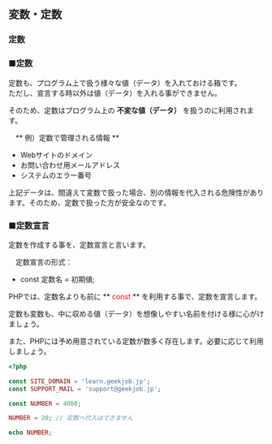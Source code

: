 ## 変数・定数
### 定数

### ■定数

定数も、プログラム上で扱う様々な値（データ）を入れておける箱です。  
ただし、宣言する時以外は値（データ）を入れる事ができません。

そのため、定数はプログラム上の **不変な値（データ）** を扱うのに利用されます。

　** 例）定数で管理される情報 **
* Webサイトのドメイン
* お問い合わせ用メールアドレス
* システムのエラー番号

上記データは、間違えて変数で扱った場合、別の情報を代入される危険性があります。そのため、定数で扱った方が安全なのです。


### ■定数宣言

定数を作成する事を、定数宣言と言います。

　定数宣言の形式：

* const 定数名 = 初期値;

PHPでは、定数名よりも前に ** <font color="red">const</font> ** を利用する事で、定数を宣言します。

定数も変数も、中に収める値（データ）を想像しやすい名前を付ける様に心がけましょう。

また、PHPには予め用意されている定数が数多く存在します。必要に応じて利用しましょう。

```PHP
<?php

const SITE_DOMAIN = 'learn.geekjob.jp';
const SUPPORT_MAIL = 'support@geekjob.jp';

const NUMBER = 4000;

NUMBER = 20; // 定数へ代入はできません

echo NUMBER;
```
